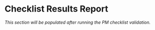 # Checklist Results Report

*This section will be populated after running the PM checklist validation.*
